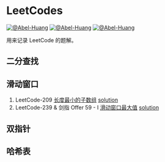 # LeetCodes

[![@Abel-Huang](https://img.shields.io/sonar/http/sonar.petalslink.com/org.ow2.petals%3Apetals-se-ase/coverage.svg)](https://github.com/Abel-Huang/leetcodes)
[![@Abel-Huang](https://img.shields.io/packagist/l/doctrine/orm.svg)](https://github.com/Abel-Huang/leetcodes)
[![@Abel-Huang](https://img.shields.io/uptimerobot/status/m778918918-3e92c097147760ee39d02d36.svg)](https://github.com/Abel-Huang/leetcodes)


用来记录 LeetCode 的题解。


## 二分查找

## 滑动窗口
1. LeetCode-209 [长度最小的子数组](https://leetcode-cn.com/problems/minimum-size-subarray-sum/)
    [solution](src/main/java/cn/abelib/solution/two/MinimumSizeSubarraySum209.java)
2. LeetCode-239 & 剑指 Offer 59 - I [滑动窗口最大值](https://leetcode-cn.com/problems/sliding-window-maximum/)
    [solution](src/main/java/cn/abelib/point/two/SlidingWindowMaximum59_1.java)
    
## 双指针

## 哈希表
